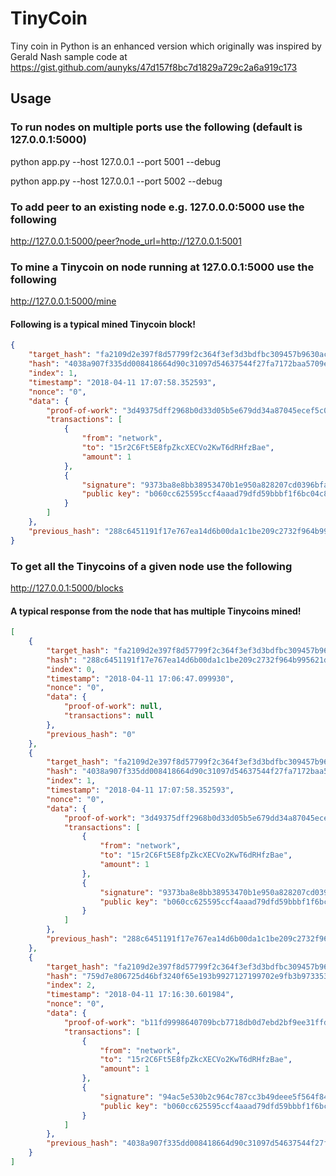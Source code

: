 # TinyCoin
Tiny coin in Python is an enhanced version which originally was inspired by Gerald Nash sample code at https://gist.github.com/aunyks/47d157f8bc7d1829a729c2a6a919c173

## Usage

### To run nodes on multiple ports use the following (default is 127.0.0.1:5000)

python app.py --host 127.0.0.1 --port 5001 --debug

python app.py --host 127.0.0.1 --port 5002 --debug

### To add peer to an existing node e.g. 127.0.0.0:5000 use the following 

http://127.0.0.1:5000/peer?node_url=http://127.0.0.1:5001

### To mine a Tinycoin on node running at 127.0.0.1:5000 use the following

http://127.0.0.1:5000/mine

#### Following is a typical mined Tinycoin block!

```json
{
    "target_hash": "fa2109d2e397f8d57799f2c364f3ef3d3bdfbc309457b9630ac14d427150f659",
    "hash": "4038a907f335dd008418664d90c31097d54637544f27fa7172baa5709ee6b634",
    "index": 1,
    "timestamp": "2018-04-11 17:07:58.352593",
    "nonce": "0",
    "data": {
        "proof-of-work": "3d49375dff2968b0d33d05b5e679dd34a87045ecef5c0e0159933ff88ea97bca",
        "transactions": [
            {
                "from": "network",
                "to": "15r2C6Ft5E8fpZkcXECVo2KwT6dRHfzBae",
                "amount": 1
            },
            {
                "signature": "9373ba8e8bb38953470b1e950a828207cd0396bfa8fcdf5b8d90bb0fd87809b4b73be15818c8ab882d3dbd9b3c309ba2c12cb85e2d1dc4990094501b08100723",
                "public key": "b060cc625595ccf4aaad79dfd59bbbf1f6bc04c8f8440427bcaeefd0539e2de888784bfb8b1c01cedaa70971a4ca32bafb4ad32e1f8f8be834536e452ce32162"
            }
        ]
    },
    "previous_hash": "288c6451191f17e767ea14d6b00da1c1be209c2732f964b995621d010bd8445e"
}
```
### To get all the Tinycoins of a given node use the following

http://127.0.0.1:5000/blocks

#### A typical response from the node that has multiple Tinycoins mined!

```json
[
    {
        "target_hash": "fa2109d2e397f8d57799f2c364f3ef3d3bdfbc309457b9630ac14d427150f659",
        "hash": "288c6451191f17e767ea14d6b00da1c1be209c2732f964b995621d010bd8445e",
        "index": 0,
        "timestamp": "2018-04-11 17:06:47.099930",
        "nonce": "0",
        "data": {
            "proof-of-work": null,
            "transactions": null
        },
        "previous_hash": "0"
    },
    {
        "target_hash": "fa2109d2e397f8d57799f2c364f3ef3d3bdfbc309457b9630ac14d427150f659",
        "hash": "4038a907f335dd008418664d90c31097d54637544f27fa7172baa5709ee6b634",
        "index": 1,
        "timestamp": "2018-04-11 17:07:58.352593",
        "nonce": "0",
        "data": {
            "proof-of-work": "3d49375dff2968b0d33d05b5e679dd34a87045ecef5c0e0159933ff88ea97bca",
            "transactions": [
                {
                    "from": "network",
                    "to": "15r2C6Ft5E8fpZkcXECVo2KwT6dRHfzBae",
                    "amount": 1
                },
                {
                    "signature": "9373ba8e8bb38953470b1e950a828207cd0396bfa8fcdf5b8d90bb0fd87809b4b73be15818c8ab882d3dbd9b3c309ba2c12cb85e2d1dc4990094501b08100723",
                    "public key": "b060cc625595ccf4aaad79dfd59bbbf1f6bc04c8f8440427bcaeefd0539e2de888784bfb8b1c01cedaa70971a4ca32bafb4ad32e1f8f8be834536e452ce32162"
                }
            ]
        },
        "previous_hash": "288c6451191f17e767ea14d6b00da1c1be209c2732f964b995621d010bd8445e"
    },
    {
        "target_hash": "fa2109d2e397f8d57799f2c364f3ef3d3bdfbc309457b9630ac14d427150f659",
        "hash": "759d7e806725d46bf3240f65e193b9927127199702e9fb3b973353a8b1ea301c",
        "index": 2,
        "timestamp": "2018-04-11 17:16:30.601984",
        "nonce": "0",
        "data": {
            "proof-of-work": "b11fd9998640709bcb7718db0d7ebd2bf9ee31ffd51b39fc4743c60a90fbf215",
            "transactions": [
                {
                    "from": "network",
                    "to": "15r2C6Ft5E8fpZkcXECVo2KwT6dRHfzBae",
                    "amount": 1
                },
                {
                    "signature": "94ac5e530b2c964c787cc3b49deee5f564f84206be9c61821704043abf79f17301a10452fc30ae67cd465eaca8818e74f5e0d65132b76e9f17d5bb7e61fda08b",
                    "public key": "b060cc625595ccf4aaad79dfd59bbbf1f6bc04c8f8440427bcaeefd0539e2de888784bfb8b1c01cedaa70971a4ca32bafb4ad32e1f8f8be834536e452ce32162"
                }
            ]
        },
        "previous_hash": "4038a907f335dd008418664d90c31097d54637544f27fa7172baa5709ee6b634"
    }
]
```

